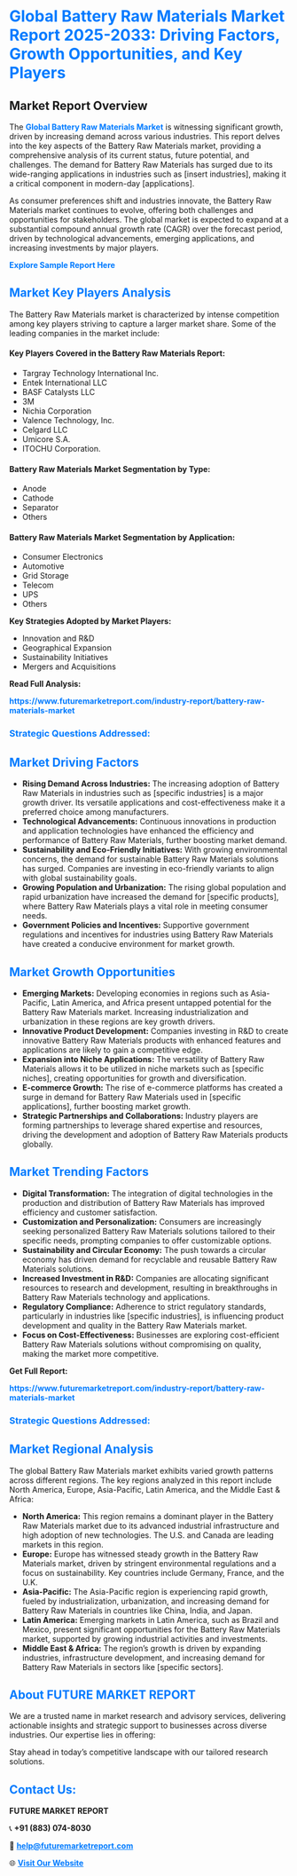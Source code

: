 <h1 style="color: #007BFF;">Global Battery Raw Materials Market Report 2025-2033: Driving Factors, Growth Opportunities, and Key Players</h1>

<section id="overview">
<h2>Market Report Overview</h2>
<p>The <a href="https://www.futuremarketreport.com/industry-report/battery-raw-materials-market" style="color: #007BFF; text-decoration: none;"><strong>Global Battery Raw Materials Market</strong></a> is witnessing significant growth, driven by increasing demand across various industries. This report delves into the key aspects of the Battery Raw Materials market, providing a comprehensive analysis of its current status, future potential, and challenges. The demand for Battery Raw Materials has surged due to its wide-ranging applications in industries such as [insert industries], making it a critical component in modern-day [applications].</p>
<p>As consumer preferences shift and industries innovate, the Battery Raw Materials market continues to evolve, offering both challenges and opportunities for stakeholders. The global market is expected to expand at a substantial compound annual growth rate (CAGR) over the forecast period, driven by technological advancements, emerging applications, and increasing investments by major players.</p>
</section>

<section id="overview">
<p><a href="https://www.futuremarketreport.com/request-sample/reportId=45878" style="color: #007BFF; text-decoration: none;"><strong>Explore Sample Report Here</strong></a></p>
</section>

<section id="key-players">
<h2 style="color: #007BFF;">Market Key Players Analysis</h2>
<p>The Battery Raw Materials market is characterized by intense competition among key players striving to capture a larger market share. Some of the leading companies in the market include:</p>
<h4>Key Players Covered in the Battery Raw Materials Report:</h4>
<ul><li>Targray Technology International Inc.</li><li>Entek International LLC</li><li>BASF Catalysts LLC</li><li>3M</li><li>Nichia Corporation</li><li>Valence Technology, Inc.</li><li>Celgard LLC</li><li>Umicore S.A.</li><li>ITOCHU Corporation.</li></ul>
<h4>Battery Raw Materials Market Segmentation by Type:</h4>
<ul><li>Anode</li><li>Cathode</li><li>Separator</li><li>Others</li></ul>

<h4>Battery Raw Materials Market Segmentation by Application:</h4>
<ul><li>Consumer Electronics</li><li>Automotive</li><li>Grid Storage</li><li>Telecom</li><li>UPS</li><li>Others</li></ul>
<p><strong>Key Strategies Adopted by Market Players:</strong></p>
<ul>
<li>Innovation and R&D</li>
<li>Geographical Expansion</li>
<li>Sustainability Initiatives</li>
<li>Mergers and Acquisitions</li>
</ul>
</section>

<section>
<p><strong>Read Full Analysis: </strong></p><a href="https://www.futuremarketreport.com/industry-report/battery-raw-materials-market" style="color: #007BFF; text-decoration: none;"><strong>https://www.futuremarketreport.com/industry-report/battery-raw-materials-market</strong></a>
<h3 style="color: #007BFF;">Strategic Questions Addressed:</h3>
</section>

<section id="driving-factors">
<h2 style="color: #007BFF;">Market Driving Factors</h2>
<ul>
<li><strong>Rising Demand Across Industries:</strong> The increasing adoption of Battery Raw Materials in industries such as [specific industries] is a major growth driver. Its versatile applications and cost-effectiveness make it a preferred choice among manufacturers.</li>
<li><strong>Technological Advancements:</strong> Continuous innovations in production and application technologies have enhanced the efficiency and performance of Battery Raw Materials, further boosting market demand.</li>
<li><strong>Sustainability and Eco-Friendly Initiatives:</strong> With growing environmental concerns, the demand for sustainable Battery Raw Materials solutions has surged. Companies are investing in eco-friendly variants to align with global sustainability goals.</li>
<li><strong>Growing Population and Urbanization:</strong> The rising global population and rapid urbanization have increased the demand for [specific products], where Battery Raw Materials plays a vital role in meeting consumer needs.</li>
<li><strong>Government Policies and Incentives:</strong> Supportive government regulations and incentives for industries using Battery Raw Materials have created a conducive environment for market growth.</li>
</ul>
</section>

<section id="growth-opportunities">
<h2 style="color: #007BFF;">Market Growth Opportunities</h2>
<ul>
<li><strong>Emerging Markets:</strong> Developing economies in regions such as Asia-Pacific, Latin America, and Africa present untapped potential for the Battery Raw Materials market. Increasing industrialization and urbanization in these regions are key growth drivers.</li>
<li><strong>Innovative Product Development:</strong> Companies investing in R&D to create innovative Battery Raw Materials products with enhanced features and applications are likely to gain a competitive edge.</li>
<li><strong>Expansion into Niche Applications:</strong> The versatility of Battery Raw Materials allows it to be utilized in niche markets such as [specific niches], creating opportunities for growth and diversification.</li>
<li><strong>E-commerce Growth:</strong> The rise of e-commerce platforms has created a surge in demand for Battery Raw Materials used in [specific applications], further boosting market growth.</li>
<li><strong>Strategic Partnerships and Collaborations:</strong> Industry players are forming partnerships to leverage shared expertise and resources, driving the development and adoption of Battery Raw Materials products globally.</li>
</ul>
</section>

<section id="trending-factors">
<h2 style="color: #007BFF;">Market Trending Factors</h2>
<ul>
<li><strong>Digital Transformation:</strong> The integration of digital technologies in the production and distribution of Battery Raw Materials has improved efficiency and customer satisfaction.</li>
<li><strong>Customization and Personalization:</strong> Consumers are increasingly seeking personalized Battery Raw Materials solutions tailored to their specific needs, prompting companies to offer customizable options.</li>
<li><strong>Sustainability and Circular Economy:</strong> The push towards a circular economy has driven demand for recyclable and reusable Battery Raw Materials solutions.</li>
<li><strong>Increased Investment in R&D:</strong> Companies are allocating significant resources to research and development, resulting in breakthroughs in Battery Raw Materials technology and applications.</li>
<li><strong>Regulatory Compliance:</strong> Adherence to strict regulatory standards, particularly in industries like [specific industries], is influencing product development and quality in the Battery Raw Materials market.</li>
<li><strong>Focus on Cost-Effectiveness:</strong> Businesses are exploring cost-efficient Battery Raw Materials solutions without compromising on quality, making the market more competitive.</li>
</ul>
</section>

<section>
<p><strong>Get Full Report: </strong></p><a href="https://www.futuremarketreport.com/industry-report/battery-raw-materials-market" style="color: #007BFF; text-decoration: none;"><strong>https://www.futuremarketreport.com/industry-report/battery-raw-materials-market</strong></a>
<h3 style="color: #007BFF;">Strategic Questions Addressed:</h3>
</section>


<section id="regional-analysis">
<h2 style="color: #007BFF;">Market Regional Analysis</h2>
<p>The global Battery Raw Materials market exhibits varied growth patterns across different regions. The key regions analyzed in this report include North America, Europe, Asia-Pacific, Latin America, and the Middle East & Africa:</p>
<ul>
<li><strong>North America:</strong> This region remains a dominant player in the Battery Raw Materials market due to its advanced industrial infrastructure and high adoption of new technologies. The U.S. and Canada are leading markets in this region.</li>
<li><strong>Europe:</strong> Europe has witnessed steady growth in the Battery Raw Materials market, driven by stringent environmental regulations and a focus on sustainability. Key countries include Germany, France, and the U.K.</li>
<li><strong>Asia-Pacific:</strong> The Asia-Pacific region is experiencing rapid growth, fueled by industrialization, urbanization, and increasing demand for Battery Raw Materials in countries like China, India, and Japan.</li>
<li><strong>Latin America:</strong> Emerging markets in Latin America, such as Brazil and Mexico, present significant opportunities for the Battery Raw Materials market, supported by growing industrial activities and investments.</li>
<li><strong>Middle East & Africa:</strong> The region’s growth is driven by expanding industries, infrastructure development, and increasing demand for Battery Raw Materials in sectors like [specific sectors].</li>
</ul>
</section>

<footer>
<h2 style="color: #007BFF;">About FUTURE MARKET REPORT</h2>
<p>We are a trusted name in market research and advisory services, delivering actionable insights and strategic support to businesses across diverse industries. Our expertise lies in offering:</p>

<p>Stay ahead in today’s competitive landscape with our tailored research solutions.</p>

<h2 style="color: #007BFF;">Contact Us:</h2>
<p><strong>FUTURE MARKET REPORT</strong></p>
<p>📞 <strong>+91 (883) 074-8030</strong></p>
<p>📧 <strong><a href="mailto:help@futuremarketreport.com" style="color: #007BFF;">help@futuremarketreport.com</a></strong></p>
<p>🌐 <strong><a href="https://www.futuremarketreport.com/" style="color: #007BFF;">Visit Our Website</a></strong></p>
</footer>